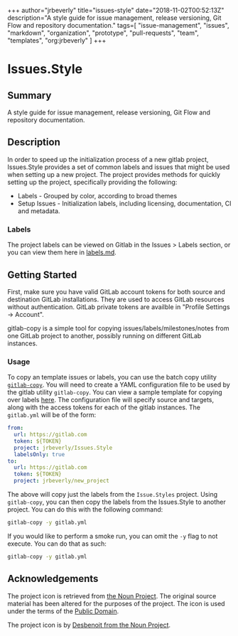 +++
author="jrbeverly"
title="issues-style"
date="2018-11-02T00:52:13Z"
description="A style guide for issue management, release versioning, Git Flow and repository documentation."
tags=[
  "issue-management",
  "issues",
  "markdown",
  "organization",
  "prototype",
  "pull-requests",
  "team",
  "templates",
  "org:jrbeverly"
]
+++

# Issues.Style

## Summary

A style guide for issue management, release versioning, Git Flow and repository documentation.

## Description

In order to speed up the initialization process of a new gitlab project, Issues.Style provides a set of common labels and issues that might be used when setting up a new project. The project provides methods for quickly setting up the project, specifically providing the following:

* Labels - Grouped by color, according to broad themes
* Setup Issues - Initialization labels, including licensing, documentation, CI and metadata.

### Labels

The project labels can be viewed on Gitlab in the Issues > Labels section, or you can view them here in [labels.md](src/labels.md).

## Getting Started

First, make sure you have valid GitLab account tokens for both source and destination GitLab installations. They are used to access GitLab resources without authentication. GitLab private tokens are availble in "Profile Settings -> Account".

gitlab-copy is a simple tool for copying issues/labels/milestones/notes from one GitLab project to another, possibly running on different GitLab instances.

### Usage

To copy an template issues or labels, you can use the batch copy utility [`gitlab-copy`](https://github.com/gotsunami/gitlab-copy). You will need to create a YAML configuration file to be used by the gitlab utility `gitlab-copy`. You can view a sample template for copying over labels [here](src/labels.yaml). The configuration file will specify source and targets, along with the access tokens for each of the gitlab instances. The `gitlab.yml` will be of the form:

```yaml
from:
  url: https://gitlab.com
  token: ${TOKEN}
  project: jrbeverly/Issues.Style
  labelsOnly: true
to:
  url: https://gitlab.com
  token: ${TOKEN}
  project: jrbeverly/new_project
```

The above will copy just the labels from the `Issue.Styles` project. Using `gitlab-copy`, you can then copy the labels from the Issues.Style to another project. You can do this with the following command:

```bash
gitlab-copy -y gitlab.yml
```

If you would like to perform a smoke run, you can omit the `-y` flag to not execute. You can do that as such:

```bash
gitlab-copy -y gitlab.yml
```

## Acknowledgements

The project icon is retrieved from [the Noun Project](docs/icon/icon.json). The original source material has been altered for the purposes of the project. The icon is used under the terms of the [Public Domain](https://creativecommons.org/publicdomain/zero/1.0/).

The project icon is by [Desbenoit from the Noun Project](https://thenounproject.com/term/css/60411/).